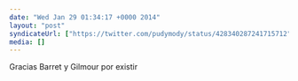 ```yaml
---
date: "Wed Jan 29 01:34:17 +0000 2014"
layout: "post"
syndicateUrl: ["https://twitter.com/pudymody/status/428340287241715712"]
media: []
---
```

Gracias Barret y Gilmour por existir